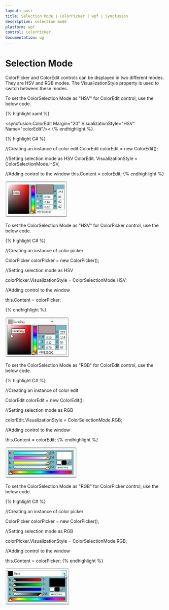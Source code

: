 ```yaml
---
layout: post
title: Selection Mode | ColorPicker | wpf | Syncfusion
description: selection mode
platform: wpf
control: ColorPicker
documentation: ug
---
```


# Selection Mode

ColorPicker and ColorEdit controls can be displayed in two different modes. They are HSV and RGB modes. The VisualizationStyle property is used to switch between these modes.

To set the ColorSelection Mode as "HSV" for ColorEdit control, use the below code.

{% highlight xaml %}

<!-- Adding ColorEdit -->
<syncfusion:ColorEdit  Margin="20" VisualizationStyle="HSV" Name="colorEdit"/><
{% endhighlight %}

{% highlight C# %}

//Creating an instance of color edit
ColorEdit colorEdit = new ColorEdit();

//Setting selection mode as HSV ColorEdit.
VisualizationStyle = ColorSelectionMode.HSV;    

//Adding control to the window
this.Content = colorEdit;
{% endhighlight %}




![](Selection-Mode_images/Selection-Mode_img1.jpeg)





To set the ColorSelection Mode as "HSV" for ColorPicker control, use the below code.


{% highlight C# %}




//Creating an instance of color picker

ColorPicker colorPicker = new ColorPicker();



//Setting selection mode as HSV

colorPicker.VisualizationStyle = ColorSelectionMode.HSV;    



//Adding control to the window

this.Content = colorPicker;

{% endhighlight %}



![](Selection-Mode_images/Selection-Mode_img2.jpeg)





To set the ColorSelection Mode as "RGB" for ColorEdit control, use the below code.

{% highlight C# %}




//Creating an instance of color edit

ColorEdit colorEdit = new ColorEdit();



//Setting selection mode as RGB

colorEdit.VisualizationStyle = ColorSelectionMode.RGB; 



//Adding control to the window

this.Content = colorEdit;
{% endhighlight %}




![](Selection-Mode_images/Selection-Mode_img3.jpeg)




To set the ColorSelection Mode as "RGB" for ColorPicker control, use the below code.

{% highlight C# %}




//Creating an instance of color picker

ColorPicker colorPicker = new ColorPicker();



//Setting selection mode as RGB

colorPicker.VisualizationStyle = ColorSelectionMode.RGB;



//Adding control to the window

this.Content = colorPicker;
{% endhighlight %}




![](Selection-Mode_images/Selection-Mode_img4.jpeg)




